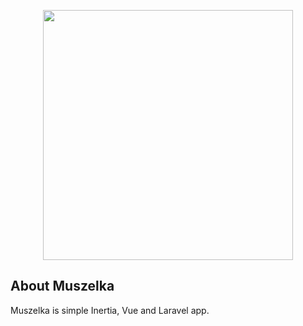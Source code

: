 <p align="center"><a href="https://muszelkawicie.pl" target="_blank"><img src="https://muszlelkawicie.pl/storage/images/logo.svg" width="400"></a></p>

## About Muszelka

Muszelka is simple Inertia, Vue and Laravel app.

